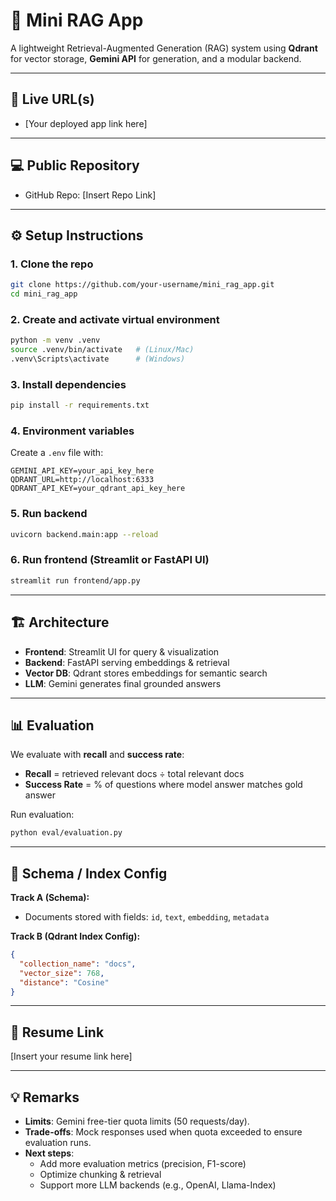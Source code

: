 # 📘 Mini RAG App  

A lightweight Retrieval-Augmented Generation (RAG) system using **Qdrant** for vector storage, **Gemini API** for generation, and a modular backend.  

---

## 🚀 Live URL(s)  
- [Your deployed app link here]  

---

## 💻 Public Repository  
- GitHub Repo: [Insert Repo Link]  

---

## ⚙️ Setup Instructions  

### 1. Clone the repo  
```bash
git clone https://github.com/your-username/mini_rag_app.git
cd mini_rag_app
```

### 2. Create and activate virtual environment  
```bash
python -m venv .venv
source .venv/bin/activate   # (Linux/Mac)
.venv\Scripts\activate      # (Windows)
```

### 3. Install dependencies  
```bash
pip install -r requirements.txt
```

### 4. Environment variables  
Create a `.env` file with:  
```
GEMINI_API_KEY=your_api_key_here
QDRANT_URL=http://localhost:6333
QDRANT_API_KEY=your_qdrant_api_key_here
```

### 5. Run backend  
```bash
uvicorn backend.main:app --reload
```

### 6. Run frontend (Streamlit or FastAPI UI)  
```bash
streamlit run frontend/app.py
```

---

## 🏗️ Architecture  

- **Frontend**: Streamlit UI for query & visualization  
- **Backend**: FastAPI serving embeddings & retrieval  
- **Vector DB**: Qdrant stores embeddings for semantic search  
- **LLM**: Gemini generates final grounded answers  

---

## 📊 Evaluation  

We evaluate with **recall** and **success rate**:  

- **Recall** = retrieved relevant docs ÷ total relevant docs  
- **Success Rate** = % of questions where model answer matches gold answer  

Run evaluation:  
```bash
python eval/evaluation.py
```

---

## 📑 Schema / Index Config  

**Track A (Schema):**  
- Documents stored with fields: `id`, `text`, `embedding`, `metadata`  

**Track B (Qdrant Index Config):**  
```json
{
  "collection_name": "docs",
  "vector_size": 768,
  "distance": "Cosine"
}
```

---

## 📝 Resume Link  
[Insert your resume link here]  

---

## 💡 Remarks  

- **Limits**: Gemini free-tier quota limits (50 requests/day).  
- **Trade-offs**: Mock responses used when quota exceeded to ensure evaluation runs.  
- **Next steps**:  
  - Add more evaluation metrics (precision, F1-score)  
  - Optimize chunking & retrieval  
  - Support more LLM backends (e.g., OpenAI, Llama-Index)  
